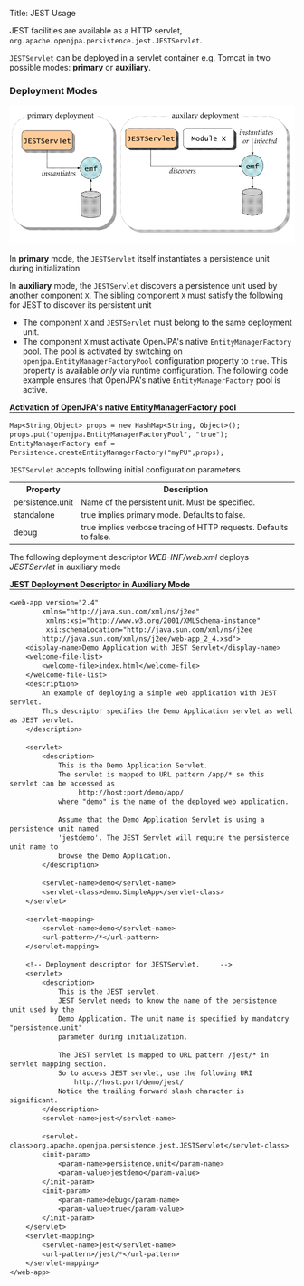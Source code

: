 Title: JEST Usage

<a name="JEST-Usage"></a>


JEST facilities are available as a HTTP servlet,
`org.apache.openjpa.persistence.jest.JESTServlet`. 
 
`JESTServlet` can be deployed in a servlet container e.g. Tomcat in two
possible modes: **primary** or **auxiliary**. 

<a name="JESTUsage-DeploymentModes"></a>

### Deployment Modes

<img src="images/deploymentModes.GIF" width="700"/>
 
In **primary** mode, the `JESTServlet` itself instantiates a persistence
unit during initialization. 

In **auxiliary** mode,  the `JESTServlet` discovers a persistence unit used
by another component `X`.
The sibling component `X` must satisfy the following for JEST to discover
its persistent unit
 
* The component `X` and `JESTServlet` must belong to the same
deployment unit.
* The component `X` must activate OpenJPA's native
`EntityManagerFactory` pool. The pool is activated by switching on
`openjpa.EntityManagerFactoryPool` configuration property to `true`.
This property is available _only_ via runtime configuration. The following
code example ensures that OpenJPA's native `EntityManagerFactory` pool is
active.

<DIV style="border-style: solid;border-width: 0px;"><DIV class="codeHeader panelHeader" style="border-bottom-width: 1px;border-bottom-style: solid;"><B>Activation of OpenJPA's native EntityManagerFactory pool</B></DIV>
  
    Map<String,Object> props = new HashMap<String, Object>();
    props.put("openjpa.EntityManagerFactoryPool", "true");
    EntityManagerFactory emf = Persistence.createEntityManagerFactory("myPU",props);

`JESTServlet` accepts following initial configuration parameters

<table>
<tr><th>Property</th><th>Description</th></tr>
<tr><td class="border">persistence.unit</td><td class="border">Name of the persistent unit. Must be specified.</td></tr>
<tr><td class="border">standalone</td><td class="border">true implies primary mode. Defaults to false.</td></tr>
<tr><td class="border">debug</td><td class="border">true implies verbose tracing of HTTP requests. Defaults to false.</td></tr>
</table>



The following deployment descriptor *WEB-INF/web.xml* deploys
*JESTServlet* in auxiliary mode

<DIV style="border-style: solid;border-width: 0px;"><DIV class="codeHeader panelHeader" style="border-bottom-width: 1px;border-bottom-style: solid;"><B>JEST Deployment Descriptor in Auxiliary Mode</B></DIV>
  
    <web-app version="2.4" 
	        xmlns="http://java.sun.com/xml/ns/j2ee" 
	         xmlns:xsi="http://www.w3.org/2001/XMLSchema-instance" 
	         xsi:schemaLocation="http://java.sun.com/xml/ns/j2ee
            http://java.sun.com/xml/ns/j2ee/web-app_2_4.xsd">
        <display-name>Demo Application with JEST Servlet</display-name>  
        <welcome-file-list>
	        <welcome-file>index.html</welcome-file>
        </welcome-file-list>
        <description>
            An example of deploying a simple web application with JEST servlet.
            This descriptor specifies the Demo Application servlet as well as JEST servlet.
        </description>
  
        <servlet>
            <description> 
	            This is the Demo Application Servlet.
	            The servlet is mapped to URL pattern /app/* so this servlet can be accessed as
		             http://host:port/demo/app/ 
	            where "demo" is the name of the deployed web application.
   		                  
	            Assume that the Demo Application Servlet is using a persistence unit named 
	            'jestdemo'. The JEST Servlet will require the persistence unit name to
	            browse the Demo Application.		      
            </description>
   		
            <servlet-name>demo</servlet-name>
            <servlet-class>demo.SimpleApp</servlet-class>
        </servlet>
  
        <servlet-mapping>
            <servlet-name>demo</servlet-name>
            <url-pattern>/*</url-pattern>
        </servlet-mapping>
  
        <!-- Deployment descriptor for JESTServlet.	    -->
        <servlet>
            <description>
	            This is the JEST servlet. 
	            JEST Servlet needs to know the name of the persistence unit used by the 
	            Demo Application. The unit name is specified by mandatory "persistence.unit" 
	            parameter during initialization.
  		
	            The JEST servlet is mapped to URL pattern /jest/* in servlet mapping section. 
	            So to access JEST servlet, use the following URI
	                http://host:port/demo/jest/
	            Notice the trailing forward slash character is significant.	
            </description>
            <servlet-name>jest</servlet-name>
 
            <servlet-class>org.apache.openjpa.persistence.jest.JESTServlet</servlet-class>
            <init-param>
	            <param-name>persistence.unit</param-name>
	            <param-value>jestdemo</param-value>
            </init-param>
            <init-param>
	            <param-name>debug</param-name>
	            <param-value>true</param-value>
            </init-param>
        </servlet>
        <servlet-mapping>
            <servlet-name>jest</servlet-name>
	        <url-pattern>/jest/*</url-pattern>
        </servlet-mapping>
    </web-app>

